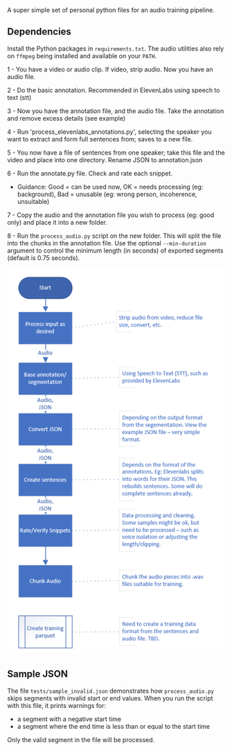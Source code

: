 A super simple set of personal python files for an audio training pipeline.

## Dependencies

Install the Python packages in `requirements.txt`. The audio utilities also
rely on `ffmpeg` being installed and available on your `PATH`.

1 - You have a video or audio clip. If video, strip audio. Now you have an audio file.

2 - Do the basic annotation. Recommended in ElevenLabs using speech to text (stt)

3 - Now you have the annotation file, and the audio file. Take the annotation and remove excess details (see example)

4 - Run 'process_elevenlabs_annotations.py', selecting the speaker you want to extract and form full sentences from; saves to a new file.

5 - You now have a file of sentences from one speaker; take this file and the video and place into one directory. Rename JSON to annotation.json

6 - Run the annotate.py file. Check and rate each snippet. 

  - Guidance: Good = can be used now, OK = needs processing (eg: background), Bad = unusable (eg: wrong person, incoherence, unsuitable)
    
7 - Copy the audio and the annotation file you wish to process (eg: good only) and place it into a new folder.
    
8 - Run the `process_audio.py` script on the new folder. This will split the file
    into the chunks in the annotation file. Use the optional `--min-duration`
    argument to control the minimum length (in seconds) of exported segments
    (default is 0.75 seconds).


![Alt text](workflow.png)

## Sample JSON

The file `tests/sample_invalid.json` demonstrates how `process_audio.py` skips segments
with invalid start or end values. When you run the script with this file, it
prints warnings for:

- a segment with a negative start time
- a segment where the end time is less than or equal to the start time

Only the valid segment in the file will be processed.
